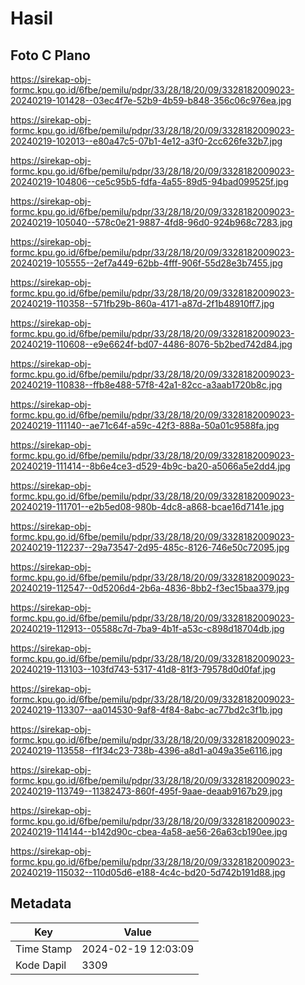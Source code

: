 # Hasil

## Foto C Plano

https://sirekap-obj-formc.kpu.go.id/6fbe/pemilu/pdpr/33/28/18/20/09/3328182009023-20240219-101428--03ec4f7e-52b9-4b59-b848-356c06c976ea.jpg

https://sirekap-obj-formc.kpu.go.id/6fbe/pemilu/pdpr/33/28/18/20/09/3328182009023-20240219-102013--e80a47c5-07b1-4e12-a3f0-2cc626fe32b7.jpg

https://sirekap-obj-formc.kpu.go.id/6fbe/pemilu/pdpr/33/28/18/20/09/3328182009023-20240219-104806--ce5c95b5-fdfa-4a55-89d5-94bad099525f.jpg

https://sirekap-obj-formc.kpu.go.id/6fbe/pemilu/pdpr/33/28/18/20/09/3328182009023-20240219-105040--578c0e21-9887-4fd8-96d0-924b968c7283.jpg

https://sirekap-obj-formc.kpu.go.id/6fbe/pemilu/pdpr/33/28/18/20/09/3328182009023-20240219-105555--2ef7a449-62bb-4fff-906f-55d28e3b7455.jpg

https://sirekap-obj-formc.kpu.go.id/6fbe/pemilu/pdpr/33/28/18/20/09/3328182009023-20240219-110358--571fb29b-860a-4171-a87d-2f1b48910ff7.jpg

https://sirekap-obj-formc.kpu.go.id/6fbe/pemilu/pdpr/33/28/18/20/09/3328182009023-20240219-110608--e9e6624f-bd07-4486-8076-5b2bed742d84.jpg

https://sirekap-obj-formc.kpu.go.id/6fbe/pemilu/pdpr/33/28/18/20/09/3328182009023-20240219-110838--ffb8e488-57f8-42a1-82cc-a3aab1720b8c.jpg

https://sirekap-obj-formc.kpu.go.id/6fbe/pemilu/pdpr/33/28/18/20/09/3328182009023-20240219-111140--ae71c64f-a59c-42f3-888a-50a01c9588fa.jpg

https://sirekap-obj-formc.kpu.go.id/6fbe/pemilu/pdpr/33/28/18/20/09/3328182009023-20240219-111414--8b6e4ce3-d529-4b9c-ba20-a5066a5e2dd4.jpg

https://sirekap-obj-formc.kpu.go.id/6fbe/pemilu/pdpr/33/28/18/20/09/3328182009023-20240219-111701--e2b5ed08-980b-4dc8-a868-bcae16d7141e.jpg

https://sirekap-obj-formc.kpu.go.id/6fbe/pemilu/pdpr/33/28/18/20/09/3328182009023-20240219-112237--29a73547-2d95-485c-8126-746e50c72095.jpg

https://sirekap-obj-formc.kpu.go.id/6fbe/pemilu/pdpr/33/28/18/20/09/3328182009023-20240219-112547--0d5206d4-2b6a-4836-8bb2-f3ec15baa379.jpg

https://sirekap-obj-formc.kpu.go.id/6fbe/pemilu/pdpr/33/28/18/20/09/3328182009023-20240219-112913--05588c7d-7ba9-4b1f-a53c-c898d18704db.jpg

https://sirekap-obj-formc.kpu.go.id/6fbe/pemilu/pdpr/33/28/18/20/09/3328182009023-20240219-113103--103fd743-5317-41d8-81f3-79578d0d0faf.jpg

https://sirekap-obj-formc.kpu.go.id/6fbe/pemilu/pdpr/33/28/18/20/09/3328182009023-20240219-113307--aa014530-9af8-4f84-8abc-ac77bd2c3f1b.jpg

https://sirekap-obj-formc.kpu.go.id/6fbe/pemilu/pdpr/33/28/18/20/09/3328182009023-20240219-113558--f1f34c23-738b-4396-a8d1-a049a35e6116.jpg

https://sirekap-obj-formc.kpu.go.id/6fbe/pemilu/pdpr/33/28/18/20/09/3328182009023-20240219-113749--11382473-860f-495f-9aae-deaab9167b29.jpg

https://sirekap-obj-formc.kpu.go.id/6fbe/pemilu/pdpr/33/28/18/20/09/3328182009023-20240219-114144--b142d90c-cbea-4a58-ae56-26a63cb190ee.jpg

https://sirekap-obj-formc.kpu.go.id/6fbe/pemilu/pdpr/33/28/18/20/09/3328182009023-20240219-115032--110d05d6-e188-4c4c-bd20-5d742b191d88.jpg


## Metadata

| Key        | Value               |
| ---------- | ------------------- |
| Time Stamp | 2024-02-19 12:03:09 |
| Kode Dapil | 3309                |



